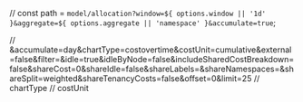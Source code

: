 // const path = `model/allocation?window=${ options.window || '1d' }&aggregate=${ options.aggregate || 'namespace' }&accumulate=true`;

  // &accumulate=day&chartType=costovertime&costUnit=cumulative&external=false&filter=&idle=true&idleByNode=false&includeSharedCostBreakdown=false&shareCost=0&shareIdle=false&shareLabels=&shareNamespaces=&shareSplit=weighted&shareTenancyCosts=false&offset=0&limit=25
  // chartType
  // costUnit